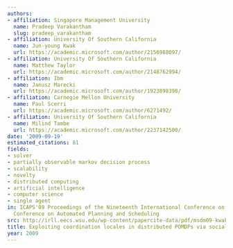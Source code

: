 ```yaml
---
authors:
- affiliation: Singapore Management University
  name: Pradeep Varakantham
  slug: pradeep_varakantham
- affiliation: University Of Southern California
  name: Jun-young Kwak
  url: https://academic.microsoft.com/author/2156988097/
- affiliation: University Of Southern California
  name: Matthew Taylor
  url: https://academic.microsoft.com/author/2148762994/
- affiliation: Ibm
  name: Janusz Marecki
  url: https://academic.microsoft.com/author/1923898398/
- affiliation: Carnegie Mellon University
  name: Paul Scerri
  url: https://academic.microsoft.com/author/6271492/
- affiliation: University Of Southern California
  name: Milind Tambe
  url: https://academic.microsoft.com/author/2237142500/
date: '2009-09-19'
estimated_citations: 81
fields:
- solver
- partially observable markov decision process
- scalability
- novelty
- distributed computing
- artificial intelligence
- computer science
- single agent
in: ICAPS'09 Proceedings of the Nineteenth International Conference on International
  Conference on Automated Planning and Scheduling
src: http://irll.eecs.wsu.edu/wp-content/papercite-data/pdf/msdm09-kwak.pdf
title: Exploiting coordination locales in distributed POMDPs via social model shaping
year: 2009
---
```

